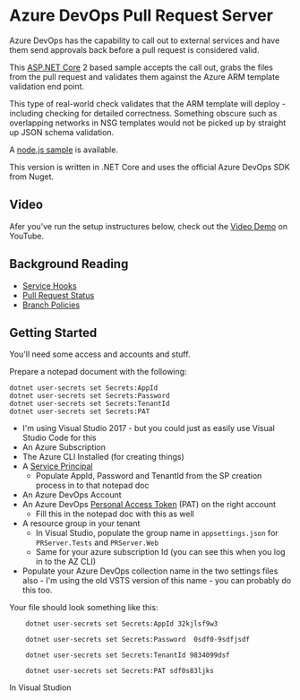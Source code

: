 # Azure DevOps Pull Request Server

Azure DevOps has the capability to call out to external services and have them send approvals back before a pull request is considered valid. 

This [ASP.NET Core](https://www.microsoft.com/net/download) 2 based sample accepts the call out, grabs the files from the pull request and validates them against the Azure ARM template validation end point. 

This type of real-world check validates that the ARM template will deploy - including checking for detailed correctness. Something obscure such as overlapping networks in NSG templates would not be picked up by straight up JSON schema validation. 

A [node.js sample](https://docs.microsoft.com/en-us/azure/devops/repos/git/create-pr-status-server?view=vsts) is available. 

This version is written in .NET Core and uses the official Azure DevOps SDK from Nuget. 

## Video

Afer you've run the setup instructures below, check out the [Video Demo](https://www.youtube.com/watch?v=QAPGEzNb9dg) on YouTube.

## Background Reading

- [Service Hooks](https://docs.microsoft.com/en-us/azure/devops/service-hooks/services/webhooks?view=vsts)
- [Pull Request Status](https://docs.microsoft.com/en-us/azure/devops/repos/git/pull-request-status?view=vsts)
- [Branch Policies](https://docs.microsoft.com/en-us/azure/devops/repos/git/branch-policies?view=vsts)

## Getting Started

You'll need some access and accounts and stuff. 


Prepare a notepad document with the following:

    dotnet user-secrets set Secrets:AppId 
    dotnet user-secrets set Secrets:Password 
    dotnet user-secrets set Secrets:TenantId 
    dotnet user-secrets set Secrets:PAT 


- I'm using Visual Studio 2017 - but you could just as easily use Visual Studio Code for this
- An Azure Subscription
- The Azure CLI Installed (for creating things)
- A [Service Principal](https://docs.microsoft.com/en-us/cli/azure/create-an-azure-service-principal-azure-cli?view=azure-cli-latest)
    - Populate AppId, Password and TenantId from the SP creation process in to that notepad doc
- An Azure DevOps Account
- An Azure DevOps [Personal Access Token](https://docs.microsoft.com/en-us/azure/devops/organizations/accounts/use-personal-access-tokens-to-authenticate?view=vsts) (PAT) on the right account
    - Fill this in the notepad doc with this as well
- A resource group in your tenant
    - In Visual Studio, populate the group name in `appsettings.json` for `PRServer.Tests` and `PRServer.Web`
    - Same for your azure subscription Id (you can see this when you log in to the AZ CLI)
- Populate your Azure DevOps collection name in the two settings files also - I'm using the old VSTS version of this name - you can probably do this too. 

Your file should look something like this:

```
    dotnet user-secrets set Secrets:AppId 32kjlsf9w3 

    dotnet user-secrets set Secrets:Password  0sdf0-9sdfjsdf 

    dotnet user-secrets set Secrets:TenantId 9834099dsf 

    dotnet user-secrets set Secrets:PAT sdf0s83ljks 
```

In Visual Studion